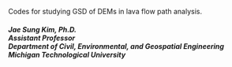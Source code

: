 Codes for studying GSD of DEMs in lava flow path analysis.


<h5>Jae Sung Kim, Ph.D.</br>
Assistant Professor</br>
Department of Civil, Environmental, and Geospatial Engineering</br>
Michigan Technological University</h5>
